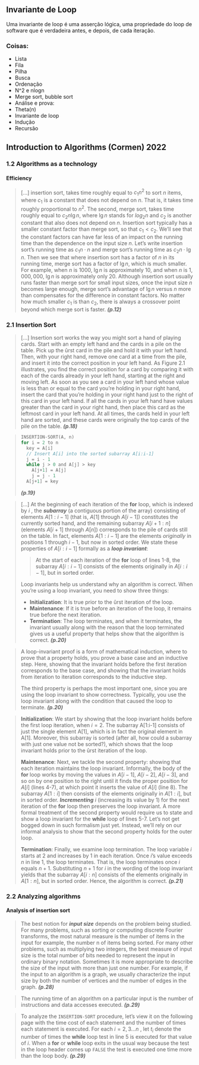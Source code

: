## Invariante de Loop

Uma invariante de loop é uma asserção lógica, uma propriedade do loop de software que é verdadeira
antes, e depois, de cada iteração.

### Coisas:

- Lista
- Fila
- Pilha
- Busca
- Ordenação
- N^2 e nlogn
- Merge sort, bubble sort
- Análise e prova:
- Theta(n)
- Invariante de loop
- Indução
- Recursão

## Introduction to Algorithms (Cormen) 2022

### 1.2 Algorithms as a technology

#### Efficiency

> [...] insertion sort, takes time roughly equal to $c_1 n^2$ to sort $n$ items, where $c_1$ is a
> constant that does not depend on $n$. That is, it takes time roughly proportional to $n^2$. The
> second, merge sort, takes time roughly equal to $c_2n\lg n$, where $\lg n$ stands for $log_2 n$
> and $c_2$ is another constant that also does not depend on $n$. Insertion sort typically has a
> smaller constant factor than merge sort, so that $c_1 < c_2$. We’ll see that the constant factors
> can have far less of an impact on the running time than the dependence on the input size $n$.
> Let’s write insertion sort’s running time as $c_1 n \cdot n$ and merge sort’s running time as $c_2
> n \cdot \lg n$. Then we see that where insertion sort has a factor of $n$ in its running time,
> merge sort has a factor of $\lg n$, which is much smaller. For example, when $n$ is $1000$, $\lg
> n$ is approximately $10$, and when $n$ is $1,000,000$, $\lg n$ is approximately only $20$.
> Although insertion sort usually runs faster than merge sort for small input sizes, once the input
> size $n$ becomes large enough, merge sort’s advantage of $\lg n$ versus $n$ more than compensates
> for the difference in constant factors. No matter how much smaller $c_1$ is than $c_2$, there is
> always a crossover point beyond which merge sort is faster. **_(p.12)_**

### 2.1 Insertion Sort

> [...] Insertion sort works the way you might sort a hand of playing cards. Start with an empty
> left hand and the cards in a pile on the table. Pick up the ûrst card in the pile and hold it with
> your left hand. Then, with your right hand, remove one card at a time from the pile, and insert it
> into the correct position in your left hand. As Figure 2.1 illustrates, you find the correct
> position for a card by comparing it with each of the cards already in your left hand, starting at
> the right and moving left. As soon as you see a card in your left hand whose value is less than or
> equal to the card you’re holding in your right hand, insert the card that you’re holding in your
> right hand just to the right of this card in your left hand. If all the cards in your left hand
> have values greater than the card in your right hand, then place this card as the leftmost card in
> your left hand. At all times, the cards held in your left hand are sorted, and these cards were
> originally the top cards of the pile on the table. **_(p.18)_**

> ```C
> INSERTION-SORT(A, n)
> for i = 2 to n
>   key = A[i]
>   // Insert A[i] into the sorted subarray A[i:i-1]
>   j = i - 1
>   while j > 0 and A[j] > key
>     A[j+1] = A[j]
>     j = j - 1
>   A[j+1] = key
> ```
>
> **_(p.19)_**

> [...] At the beginning of each iteration of the **for** loop, which is indexed by $i$ , the
> **_subarray_** (a contiguous portion of the array) consisting of elements $A[1:i-1]$ (that is,
> $A[1]$ through $A[i-1]$) constitutes the currently sorted hand, and the remaining subarray
> $A[i+1:n]$ (elements $A[i+1]$ through $A[n]$) corresponds to the pile of cards still on the table.
> In fact, elements $A[1:i-1]$ are the elements _originally_ in positions $1$ through $i-1$, but now
> in sorted order. We state these properties of $A[i:i-1]$ formally as a **_loop invariant_**:
>
> > At the start of each iteration of the **for** loop of lines 1-8, the subarray $A[i:i-1]$
> > consists of the elements originally in $A[i:i-1]$, but in sorted order.
>
> Loop invariants help us understand why an algorithm is correct. When you’re using a loop
> invariant, you need to show three things:
>
> - **Initialization**: It is true prior to the ûrst iteration of the loop.
> - **Maintenance**: If it is true before an iteration of the loop, it remains true before the next
>   iteration.
> - **Termination**: The loop terminates, and when it terminates, the invariant usually along with
>   the reason that the loop terminated gives us a useful property that helps show that the
>   algorithm is correct. **_(p.20)_**

> A loop-invariant proof is a form of mathematical induction, where to prove that a property holds,
> you prove a base case and an inductive step. Here, showing that the invariant holds before the
> first iteration corresponds to the base case, and showing that the invariant holds from iteration
> to iteration corresponds to the inductive step.
>
> The third property is perhaps the most important one, since you are using the loop invariant to
> show correctness. Typically, you use the loop invariant along with the condition that caused the
> loop to terminate. **_(p.20)_**

> **Initialization**: We start by showing that the loop invariant holds before the first loop
> iteration, when $i = 2$. The subarray A[1:i-1] consists of just the single element A[1], which is
> in fact the original element in A[1]. Moreover, this subarray is sorted (after all, how could a
> subarray with just one value not be sorted?), which shows that the loop invariant holds prior to
> the ûrst iteration of the loop.
>
> **Maintenance**: Next, we tackle the second property: showing that each iteration maintains the
> loop invariant. Informally, the body of the **for** loop works by moving the values in $A[i-1]$,
> $A[i-2]$, $A[i-3]$, and so on by one position to the right until it finds the proper position for
> $A[i]$ (lines 4-7), at which point it inserts the value of $A[i]$ (line 8). The subarray $A[1:i]$
> then consists of the elements originally in $A[1:i]$, but in sorted order. **_Incrementing_** $i$
> (increasing its value by $1$) for the next iteration of the **for** loop then preserves the loop
> invariant. A more formal treatment of the second property would require us to state and show a
> loop invariant for the **while** loop of lines 5-7. Let’s not get bogged down in such formalism
> just yet. Instead, we’ll rely on our informal analysis to show that the second property holds for
> the outer loop.
>
> **Termination**: Finally, we examine loop termination. The loop variable $i$ starts at 2 and
> increases by $1$ in each iteration. Once $i$’s value exceeds $n$ in line 1, the loop terminates.
> That is, the loop terminates once $i$ equals $n + 1$. Substituting $n + 1$ for $i$ in the wording
> of the loop invariant yields that the subarray $A[i:n]$ consists of the elements originally in
> $A[1:n]$, but in sorted order. Hence, the algorithm is correct. **_(p.21)_**

### 2.2 Analyzing algorithms

#### Analysis of insertion sort

> The best notion for **_input size_** depends on the problem being studied. For many problems, such
> as sorting or computing discrete Fourier transforms, the most natural measure is the number of
> items in the input for example, the number n of items being sorted. For many other problems, such
> as multiplying two integers, the best measure of input size is the total number of bits needed to
> represent the input in ordinary binary notation. Sometimes it is more appropriate to describe the
> size of the input with more than just one number. For example, if the input to an algorithm is a
> graph, we usually characterize the input size by both the number of vertices and the number of
> edges in the graph. **_(p.28)_**

> The running time of an algorithm on a particular input is the number of instructions and data
> accesses executed. **_(p.29)_**

> To analyze the `INSERTION-SORT` procedure, let’s view it on the following page with the time cost
> of each statement and the number of times each statement is executed. For each $i = 2, 3 \dots n$
> , let $t_i$ denote the number of times the **while** loop test in line 5 is executed for that value of
> $i$. When a **for** or **while** loop exits in the usual way because the test in the loop header
> comes up `FALSE` the test is executed one time more than the loop body. **_(p.29)_**
